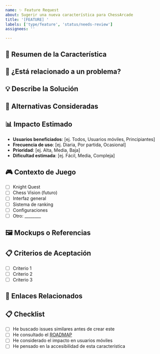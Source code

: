 ```yaml
---
name: ✨ Feature Request
about: Sugerir una nueva característica para ChessArcade
title: '[FEATURE] '
labels: ['type/feature', 'status/needs-review']
assignees: ''

---
```


## 🎯 Resumen de la Característica
<!-- Una descripción clara y concisa de la característica propuesta -->

## 🤔 ¿Está relacionado a un problema?
<!-- ¿Tu feature request está relacionado a un problema? Ej. Me molesta cuando [...] -->

## 💡 Describe la Solución
<!-- Una descripción clara y concisa de lo que quieres que pase -->

## 🔄 Alternativas Consideradas
<!-- Describe soluciones alternativas o características que has considerado -->

## 📊 Impacto Estimado
- **Usuarios beneficiados**: [ej. Todos, Usuarios móviles, Principiantes]
- **Frecuencia de uso**: [ej. Diaria, Por partida, Ocasional]
- **Prioridad**: [ej. Alta, Media, Baja]
- **Dificultad estimada**: [ej. Fácil, Media, Compleja]

## 🎮 Contexto de Juego
<!-- ¿En qué parte de ChessArcade encajaría esta característica? -->
- [ ] Knight Quest
- [ ] Chess Vision (futuro)
- [ ] Interfaz general
- [ ] Sistema de ranking
- [ ] Configuraciones
- [ ] Otro: ________

## 🖼️ Mockups o Referencias
<!-- Si tienes ideas visuales, capturas de otros juegos, o bocetos -->

## 📋 Criterios de Aceptación
<!-- ¿Cómo sabríamos que esta característica está completa? -->
- [ ] Criterio 1
- [ ] Criterio 2
- [ ] Criterio 3

## 🔗 Enlaces Relacionados
<!-- Issues relacionados, referencias externas, inspiración -->

## 📋 Checklist
- [ ] He buscado issues similares antes de crear este
- [ ] He consultado el [ROADMAP](../ROADMAP.md)
- [ ] He considerado el impacto en usuarios móviles
- [ ] He pensado en la accesibilidad de esta característica